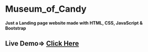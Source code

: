 # Museum_of_Candy
#### Just a Landing page website made with HTML, CSS, JavaScript &amp; Bootstrap

## Live Demo=> <a href="https://sannidhya-kushwaha.github.io/Museum_of_Candy/">Click Here</a>
